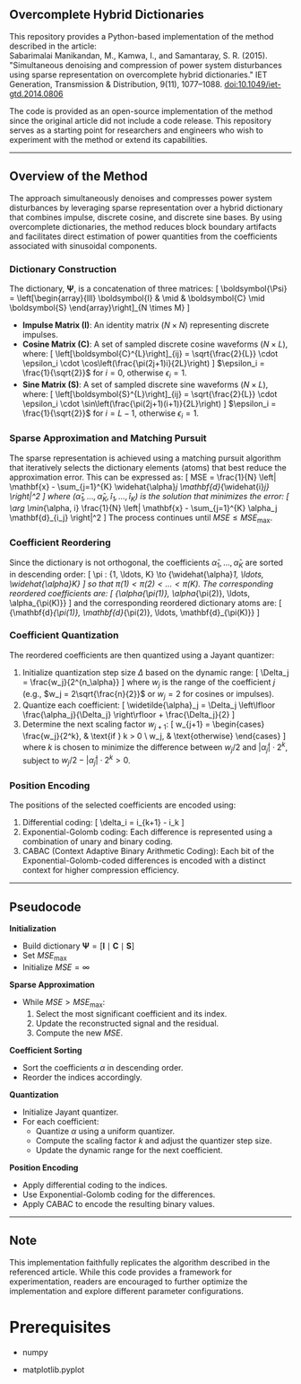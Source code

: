 ## Overcomplete Hybrid Dictionaries

This repository provides a Python-based implementation of the method described in the article:  
Sabarimalai Manikandan, M., Kamwa, I., and Samantaray, S. R. (2015). "Simultaneous denoising and compression of power system disturbances using sparse representation on overcomplete hybrid dictionaries." IET Generation, Transmission & Distribution, 9(11), 1077–1088. [doi:10.1049/iet-gtd.2014.0806](https://ietresearch.onlinelibrary.wiley.com/doi/full/10.1049/iet-gtd.2014.0806)

The code is provided as an open-source implementation of the method since the original article did not include a code release. This repository serves as a starting point for researchers and engineers who wish to experiment with the method or extend its capabilities.

---

## Overview of the Method

The approach simultaneously denoises and compresses power system disturbances by leveraging sparse representation over a hybrid dictionary that combines impulse, discrete cosine, and discrete sine bases. By using overcomplete dictionaries, the method reduces block boundary artifacts and facilitates direct estimation of power quantities from the coefficients associated with sinusoidal components.

### Dictionary Construction
The dictionary, $\boldsymbol{\Psi}$, is a concatenation of three matrices:
\[
\boldsymbol{\Psi} = \left[\begin{array}{lll}
\boldsymbol{I} & \mid & \boldsymbol{C} \mid \boldsymbol{S}
\end{array}\right]_{N \times M}
\]
- **Impulse Matrix ($\boldsymbol{I}$)**: An identity matrix ($N \times N$) representing discrete impulses.
- **Cosine Matrix ($\boldsymbol{C}$)**: A set of sampled discrete cosine waveforms ($N \times L$), where:
  \[
  \left[\boldsymbol{C}^{L}\right]_{ij} = \sqrt{\frac{2}{L}} \cdot \epsilon_i \cdot \cos\left(\frac{\pi(2j+1)i}{2L}\right)
  \]
  $\epsilon_i = \frac{1}{\sqrt{2}}$ for $i = 0$, otherwise $\epsilon_i = 1$.
- **Sine Matrix ($\boldsymbol{S}$)**: A set of sampled discrete sine waveforms ($N \times L$), where:
  \[
  \left[\boldsymbol{S}^{L}\right]_{ij} = \sqrt{\frac{2}{L}} \cdot \epsilon_i \cdot \sin\left(\frac{\pi(2j+1)(i+1)}{2L}\right)
  \]
  $\epsilon_i = \frac{1}{\sqrt{2}}$ for $i = L-1$, otherwise $\epsilon_i = 1$.

### Sparse Approximation and Matching Pursuit
The sparse representation is achieved using a matching pursuit algorithm that iteratively selects the dictionary elements (atoms) that best reduce the approximation error. This can be expressed as:
\[
MSE = \frac{1}{N} \left\| \mathbf{x} - \sum_{j=1}^{K} \widehat{\alpha}_j \mathbf{d}_{\widehat{i}_j} \right\|^2
\]
where $(\widehat{\alpha}_1, \ldots, \widehat{\alpha}_K, \widehat{i}_1, \ldots, \widehat{i}_K)$ is the solution that minimizes the error:
\[
\arg \min_{\alpha, i} \frac{1}{N} \left\| \mathbf{x} - \sum_{j=1}^{K} \alpha_j \mathbf{d}_{i_j} \right\|^2
\]
The process continues until $MSE \leq MSE_{\text{max}}$.

### Coefficient Reordering
Since the dictionary is not orthogonal, the coefficients $\widehat{\alpha}_1, \ldots, \widehat{\alpha}_K$ are sorted in descending order:
\[
\pi : \{1, \ldots, K\} \to \{\widehat{\alpha}_1, \ldots, \widehat{\alpha}_K\}
\]
so that $\pi(1) < \pi(2) < \ldots < \pi(K)$. The corresponding reordered coefficients are:
\[
\{\alpha_{\pi(1)}, \alpha_{\pi(2)}, \ldots, \alpha_{\pi(K)}\}
\]
and the corresponding reordered dictionary atoms are:
\[
\{\mathbf{d}_{\pi(1)}, \mathbf{d}_{\pi(2)}, \ldots, \mathbf{d}_{\pi(K)}\}
\]

### Coefficient Quantization
The reordered coefficients are then quantized using a Jayant quantizer:
1. Initialize quantization step size $\Delta$ based on the dynamic range:
   \[
   \Delta_j = \frac{w_j}{2^{n_\alpha}}
   \]
   where $w_j$ is the range of the coefficient $j$ (e.g., $w_j = 2\sqrt{\frac{n}{2}}$ or $w_j = 2$ for cosines or impulses).
2. Quantize each coefficient:
   \[
   \widetilde{\alpha}_j = \Delta_j \left\lfloor \frac{\alpha_j}{\Delta_j} \right\rfloor + \frac{\Delta_j}{2}
   \]
3. Determine the next scaling factor $w_{j+1}$:
   \[
   w_{j+1} =
   \begin{cases}
   \frac{w_j}{2^k}, & \text{if } k > 0 \\
   w_j, & \text{otherwise}
   \end{cases}
   \]
   where $k$ is chosen to minimize the difference between $w_j/2$ and $|\widetilde{\alpha}_j| \cdot 2^k$, subject to $w_j/2 - |\widetilde{\alpha}_j| \cdot 2^k > 0$.

### Position Encoding
The positions of the selected coefficients are encoded using:
1. Differential coding:
   \[
   \delta_i = i_{k+1} - i_k
   \]
2. Exponential-Golomb coding:
   Each difference is represented using a combination of unary and binary coding.
3. CABAC (Context Adaptive Binary Arithmetic Coding):
   Each bit of the Exponential-Golomb-coded differences is encoded with a distinct context for higher compression efficiency.

---

## Pseudocode

**Initialization**  
- Build dictionary $\boldsymbol{\Psi} = [\boldsymbol{I} \mid \boldsymbol{C} \mid \boldsymbol{S}]$  
- Set $MSE_{\text{max}}$  
- Initialize $MSE = \infty$

**Sparse Approximation**  
- While $MSE > MSE_{\text{max}}$:  
  1. Select the most significant coefficient and its index.  
  2. Update the reconstructed signal and the residual.  
  3. Compute the new $MSE$.

**Coefficient Sorting**  
- Sort the coefficients $\alpha$ in descending order.  
- Reorder the indices accordingly.

**Quantization**  
- Initialize Jayant quantizer.  
- For each coefficient:  
  - Quantize $\alpha$ using a uniform quantizer.  
  - Compute the scaling factor $k$ and adjust the quantizer step size.  
  - Update the dynamic range for the next coefficient.

**Position Encoding**  
- Apply differential coding to the indices.  
- Use Exponential-Golomb coding for the differences.  
- Apply CABAC to encode the resulting binary values.

---

## Note
This implementation faithfully replicates the algorithm described in the referenced article. While this code provides a framework for experimentation, readers are encouraged to further optimize the implementation and explore different parameter configurations.


# Prerequisites

- numpy


- matplotlib.pyplot
